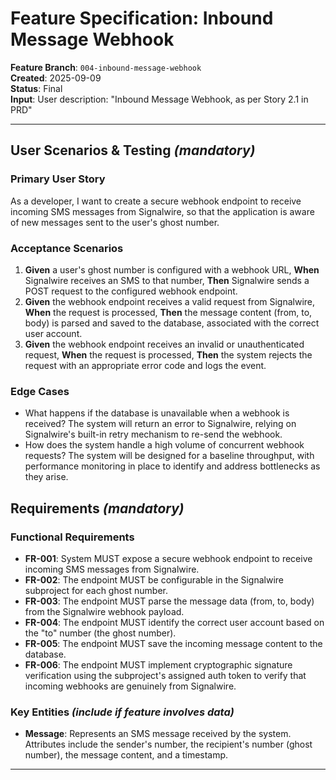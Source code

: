 # Feature Specification: Inbound Message Webhook

**Feature Branch**: `004-inbound-message-webhook`  
**Created**: 2025-09-09  
**Status**: Final  
**Input**: User description: "Inbound Message Webhook, as per Story 2.1 in PRD"

---

## User Scenarios & Testing *(mandatory)*

### Primary User Story
As a developer, I want to create a secure webhook endpoint to receive incoming SMS messages from Signalwire, so that the application is aware of new messages sent to the user's ghost number.

### Acceptance Scenarios
1. **Given** a user's ghost number is configured with a webhook URL, **When** Signalwire receives an SMS to that number, **Then** Signalwire sends a POST request to the configured webhook endpoint.
2. **Given** the webhook endpoint receives a valid request from Signalwire, **When** the request is processed, **Then** the message content (from, to, body) is parsed and saved to the database, associated with the correct user account.
3. **Given** the webhook endpoint receives an invalid or unauthenticated request, **When** the request is processed, **Then** the system rejects the request with an appropriate error code and logs the event.

### Edge Cases
- What happens if the database is unavailable when a webhook is received? The system will return an error to Signalwire, relying on Signalwire's built-in retry mechanism to re-send the webhook.
- How does the system handle a high volume of concurrent webhook requests? The system will be designed for a baseline throughput, with performance monitoring in place to identify and address bottlenecks as they arise.

## Requirements *(mandatory)*

### Functional Requirements
- **FR-001**: System MUST expose a secure webhook endpoint to receive incoming SMS messages from Signalwire.
- **FR-002**: The endpoint MUST be configurable in the Signalwire subproject for each ghost number.
- **FR-003**: The endpoint MUST parse the message data (from, to, body) from the Signalwire webhook payload.
- **FR-004**: The endpoint MUST identify the correct user account based on the "to" number (the ghost number).
- **FR-005**: The endpoint MUST save the incoming message content to the database.
- **FR-006**: The endpoint MUST implement cryptographic signature verification using the subproject's assigned auth token to verify that incoming webhooks are genuinely from Signalwire.

### Key Entities *(include if feature involves data)*
- **Message**: Represents an SMS message received by the system. Attributes include the sender's number, the recipient's number (ghost number), the message content, and a timestamp.

---